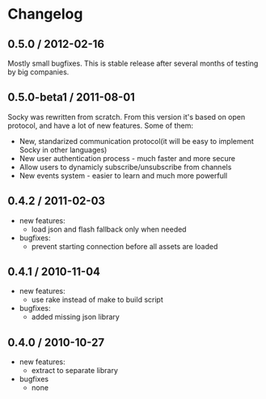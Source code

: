 # Changelog

## 0.5.0 / 2012-02-16

Mostly small bugfixes. This is stable release after several months of testing by big companies.

## 0.5.0-beta1 / 2011-08-01

Socky was rewritten from scratch. From this version it's based on
open protocol, and have a lot of new features. Some of them:

- New, standarized communication protocol(it will be easy to implement Socky in other languages)
- New user authentication process - much faster and more secure
- Allow users to dynamicly subscribe/unsubscribe from channels
- New events system - easier to learn and much more powerfull

## 0.4.2 / 2011-02-03

- new features:
  - load json and flash fallback only when needed
- bugfixes:
  - prevent starting connection before all assets are loaded

## 0.4.1 / 2010-11-04

- new features:
  - use rake instead of make to build script
- bugfixes:
  - added missing json library

## 0.4.0 / 2010-10-27

- new features:
  - extract to separate library
- bugfixes
  - none
